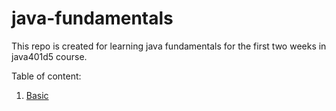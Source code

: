 # java-fundamentals

This repo is created for learning java fundamentals for the first two weeks in java401d5 course.

Table of content:

1. [Basic](./basic/README.md)

